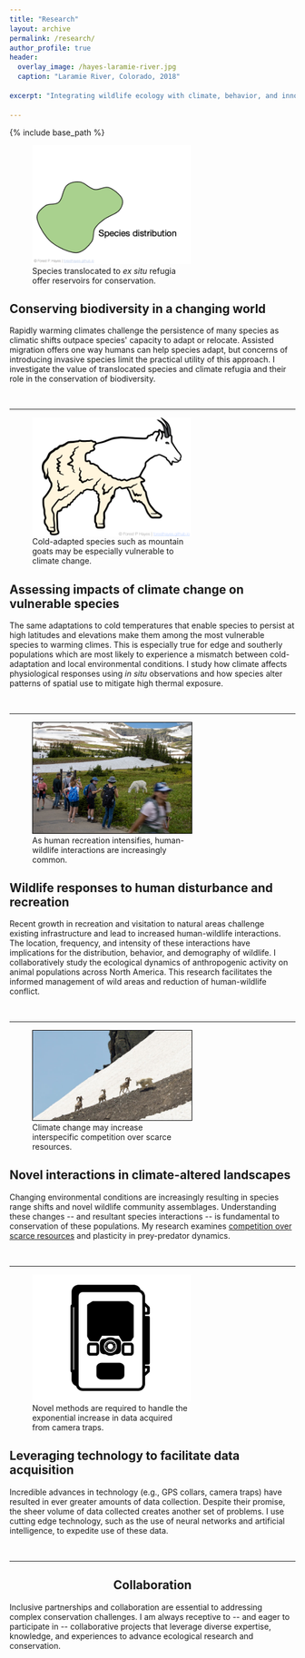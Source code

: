 ```yaml
---
title: "Research"
layout: archive
permalink: /research/
author_profile: true
header:
  overlay_image: /hayes-laramie-river.jpg
  caption: "Laramie River, Colorado, 2018"
  
excerpt: "Integrating wildlife ecology with climate, behavior, and innovative technologies"

---
```


{% include base_path %}



<figure style="width: 280px" class="align-left">
   <a href="/images/research/hayes-conservation-of-biodiversity.gif">
  <img src="/images/research/hayes-conservation-of-biodiversity.gif" /></a>
  <figcaption>Species translocated to <em>ex situ</em> refugia offer reservoirs for conservation.</figcaption>
</figure>



<h2> Conserving biodiversity in a changing world </h2>

Rapidly warming climates challenge the persistence of many species as climatic shifts outpace species' capacity to adapt or relocate. Assisted migration offers one way humans can help species adapt, but concerns of introducing invasive species limit the practical utility of this approach. I investigate the value of translocated species and climate refugia and their role in the conservation of biodiversity.


<br clear="left"/>



--------------------------------------------------------------------------------




<figure style="width: 280px" class="align-left">
  <img style='border:0px solid #FFFFFF' src="/images/research/oram-shed.png" align="left"/>
  <figcaption>Cold-adapted species such as mountain goats may be especially vulnerable to climate change.</figcaption>
</figure>




<h2>Assessing impacts of climate change on vulnerable species</h2>

The same adaptations to cold temperatures that enable species to persist at high latitudes and elevations make them among the most vulnerable species to warming climes. This is especially true for edge and southerly populations which are most likely to experience a mismatch between cold-adaptation and local environmental conditions. I study how climate affects physiological responses using *in situ* observations and how species alter patterns of spatial use to mitigate high thermal exposure.

<br clear="left"/>



--------------------------------------------------------------------------------



<figure style="width: 280px" class="align-left">
  <img style='border:1px solid #000000' src="/images/research/hayes-oram-human.jpg">
  <figcaption>As human recreation intensifies, human-wildlife interactions are increasingly common.</figcaption>
</figure>


<h2>Wildlife responses to human disturbance and recreation</h2>

Recent growth in recreation and visitation to natural areas challenge existing infrastructure and lead to increased human-wildlife interactions. The location, frequency, and intensity of these interactions have implications for the distribution, behavior, and demography of wildlife. I collaboratively study the ecological dynamics of anthropogenic activity on animal populations across North America. This research facilitates the informed management of wild areas and reduction of human-wildlife conflict. 


<br clear="left"/>



--------------------------------------------------------------------------------


<figure style="width: 280px" class="align-left">
  <img style='border:1px solid #000000' src="/images/research/goat-bighorn.jpg" />
  <figcaption>Climate change may increase interspecific competition over scarce resources.</figcaption>
</figure>


<h2>Novel interactions in climate-altered landscapes</h2>

Changing environmental conditions are increasingly resulting in species range shifts and novel wildlife community assemblages. Understanding these changes -- and resultant species interactions -- is fundamental to conservation of these populations. My research examines [competition over scarce resources](https://www.frontiersin.org/articles/10.3389/fevo.2022.991714) and plasticity in prey-predator dynamics.


<br clear="left"/>



--------------------------------------------------------------------------------

<figure style="width: 280px" class="align-left">
  <img src="/images/research/hayes-game-camera.jpg" />
  <figcaption>Novel methods are required to handle the exponential increase in data acquired from camera traps.</figcaption>
</figure>



<h2>Leveraging technology to facilitate data acquisition</h2>

Incredible advances in technology (e.g., GPS collars, camera traps) have resulted in ever greater amounts of data collection. Despite their promise, the sheer volume of data collected creates another set of problems. I use cutting edge technology, such as the use of neural networks and artificial intelligence, to expedite use of these data.


<br clear="left"/>




--------------------------------------------------------------------------------
<h2 style="text-align: center;">
Collaboration
</h2>

Inclusive partnerships and collaboration are essential to addressing complex conservation challenges. I am always receptive to -- and eager to participate in -- collaborative projects that leverage diverse expertise, knowledge, and experiences to advance ecological research and conservation.

<br clear="left"/>